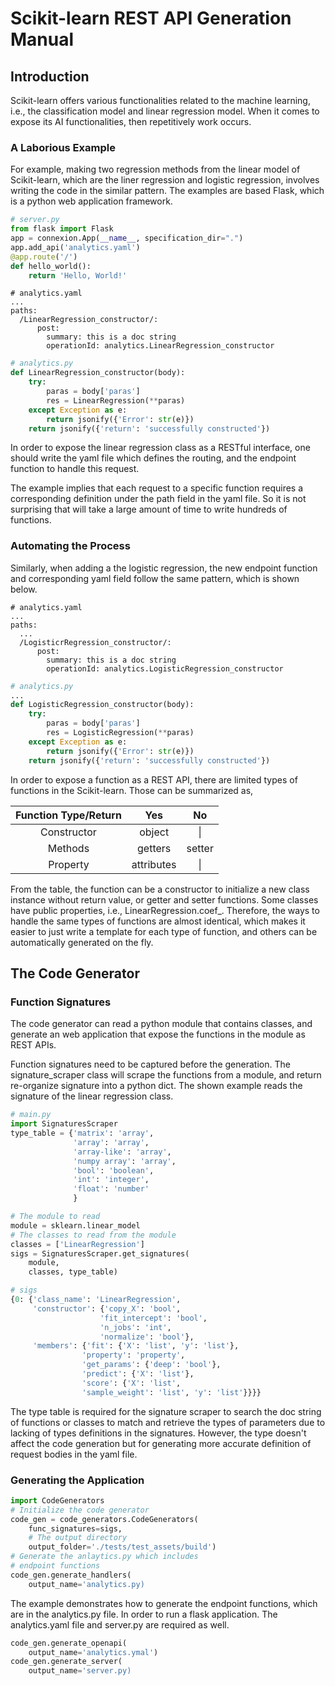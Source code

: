 # Scikit-learn REST API Generation Manual

## Introduction

Scikit-learn offers various functionalities related to the machine learning, i.e., the classification model and linear regression model. When it comes to expose its AI functionalities, then repetitively work occurs. 

### A Laborious Example
For example, making two regression methods from the linear model of Scikit-learn, which are the liner regression and logistic regression, involves writing the code in the similar pattern. The examples are based Flask, which is a python web application framework. 
```python
# server.py
from flask import Flask
app = connexion.App(__name__, specification_dir=".")
app.add_api('analytics.yaml')
@app.route('/')
def hello_world():
    return 'Hello, World!'
```

```
# analytics.yaml
...
paths:
  /LinearRegression_constructor/:
      post:
        summary: this is a doc string
        operationId: analytics.LinearRegression_constructor
```

```python
# analytics.py
def LinearRegression_constructor(body):
    try:
        paras = body['paras']
        res = LinearRegression(**paras)
    except Exception as e:
        return jsonify({'Error': str(e)})
    return jsonify({'return': 'successfully constructed'})
```
In order to expose the linear regression class as a RESTful interface, one should write the yaml file which defines the routing, and the endpoint function to handle this request.

The example implies that each request to a specific function requires a corresponding definition under the path field in the yaml file. So it is not surprising that will take a large amount of time to write hundreds of functions.

### Automating the Process
Similarly, when adding a the logistic regression, the new endpoint function and corresponding yaml field follow the same pattern, which is shown below.
```
# analytics.yaml
...
paths:
  ...
  /LogisticrRegression_constructor/:
      post:
        summary: this is a doc string
        operationId: analytics.LogisticRegression_constructor
```

```python
# analytics.py
...
def LogisticRegression_constructor(body):
    try:
        paras = body['paras']
        res = LogisticRegression(**paras)
    except Exception as e:
        return jsonify({'Error': str(e)})
    return jsonify({'return': 'successfully constructed'})
```
In order to expose a function as a REST API, there are limited types of functions in the Scikit-learn. Those can be summarized as,

|Function Type/Return|  Yes | No |
|:-----------:|:-------------:|:------:|
|Constructor| object        |\|
|Methods    | getters|setter|
|Property   | attributes|\|

From the table, the function can be a constructor to initialize a new class instance without return value, or getter and setter functions. Some classes have public properties, i.e., LinearRegression.coef_. Therefore, the ways to handle the same types of functions are almost identical, which makes it easier to just write a template for each type of function, and others can be automatically generated on the fly.

## The Code Generator

### Function Signatures

The code generator can read a python module that contains classes, and generate an web application that expose the functions in the module as REST APIs. 

Function signatures need to be captured before the generation. The signature_scraper class will scrape the functions from a module, and return re-organize signature into a python dict. The shown example reads the signature of the linear regression class.

```python
# main.py
import SignaturesScraper
type_table = {'matrix': 'array',
              'array': 'array',
              'array-like': 'array',
              'numpy array': 'array',
              'bool': 'boolean',
              'int': 'integer',
              'float': 'number'
              }

# The module to read
module = sklearn.linear_model
# The classes to read from the module
classes = ['LinearRegression']
sigs = SignaturesScraper.get_signatures(
    module,
    classes, type_table)

# sigs
{0: {'class_name': 'LinearRegression',
     'constructor': {'copy_X': 'bool',
                    'fit_intercept': 'bool',
                    'n_jobs': 'int',
                    'normalize': 'bool'},
     'members': {'fit': {'X': 'list', 'y': 'list'},
                'property': 'property',
                'get_params': {'deep': 'bool'},
                'predict': {'X': 'list'},
                'score': {'X': 'list',
                'sample_weight': 'list', 'y': 'list'}}}}
```

The type table is required for the signature scraper to search the doc string of functions or classes to match and retrieve the types of parameters due to lacking of types definitions in the signatures. However, the type doesn't affect the code generation but for generating more accurate definition of request bodies in the yaml file.

### Generating the Application

```python
import CodeGenerators
# Initialize the code generator
code_gen = code_generators.CodeGenerators(
    func_signatures=sigs,
    # The output directory
    output_folder='./tests/test_assets/build')
# Generate the anlaytics.py which includes
# endpoint functions
code_gen.generate_handlers(
    output_name='analytics.py)
```

The example demonstrates how to generate the endpoint functions, which are in the analytics.py file. In order to run a flask application. The analytics.yaml file and server.py are required as well.  
```python
code_gen.generate_openapi(
    output_name='analytics.ymal')
code_gen.generate_server(
    output_name='server.py)
```